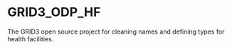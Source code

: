# GRID3_ODP_HF
The GRID3 open source project for cleaning names and defining types for health facilities. 
